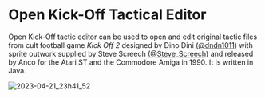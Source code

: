 # Open Kick-Off Tactical Editor

Open Kick-Off tactic editor can be used to open and edit original tactic files from cult football game *Kick Off 2* designed by Dino Dini ([@dndn1011](https://twitter.com/dndn1011)) with sprite outwork supplied by Steve Screech [(@Steve_Screech)](https://twitter.com/steve_screech) and released by Anco for the Atari ST and the Commodore Amiga in 1990. It is written in Java.

![2023-04-21_23h41_52](https://user-images.githubusercontent.com/9662172/233739087-25a5e0db-a950-4133-9c8e-04353d4e577b.png)
